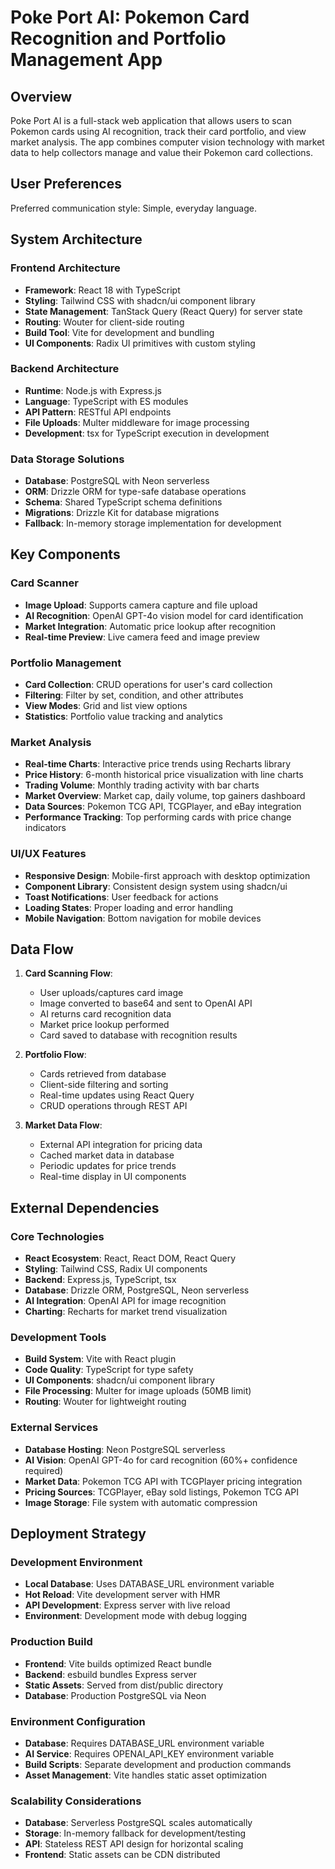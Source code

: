 # Poke Port AI: Pokemon Card Recognition and Portfolio Management App

## Overview

Poke Port AI is a full-stack web application that allows users to scan Pokemon cards using AI recognition, track their card portfolio, and view market analysis. The app combines computer vision technology with market data to help collectors manage and value their Pokemon card collections.

## User Preferences

Preferred communication style: Simple, everyday language.

## System Architecture

### Frontend Architecture
- **Framework**: React 18 with TypeScript
- **Styling**: Tailwind CSS with shadcn/ui component library
- **State Management**: TanStack Query (React Query) for server state
- **Routing**: Wouter for client-side routing
- **Build Tool**: Vite for development and bundling
- **UI Components**: Radix UI primitives with custom styling

### Backend Architecture
- **Runtime**: Node.js with Express.js
- **Language**: TypeScript with ES modules
- **API Pattern**: RESTful API endpoints
- **File Uploads**: Multer middleware for image processing
- **Development**: tsx for TypeScript execution in development

### Data Storage Solutions
- **Database**: PostgreSQL with Neon serverless
- **ORM**: Drizzle ORM for type-safe database operations
- **Schema**: Shared TypeScript schema definitions
- **Migrations**: Drizzle Kit for database migrations
- **Fallback**: In-memory storage implementation for development

## Key Components

### Card Scanner
- **Image Upload**: Supports camera capture and file upload
- **AI Recognition**: OpenAI GPT-4o vision model for card identification
- **Market Integration**: Automatic price lookup after recognition
- **Real-time Preview**: Live camera feed and image preview

### Portfolio Management
- **Card Collection**: CRUD operations for user's card collection
- **Filtering**: Filter by set, condition, and other attributes
- **View Modes**: Grid and list view options
- **Statistics**: Portfolio value tracking and analytics

### Market Analysis
- **Real-time Charts**: Interactive price trends using Recharts library
- **Price History**: 6-month historical price visualization with line charts
- **Trading Volume**: Monthly trading activity with bar charts
- **Market Overview**: Market cap, daily volume, top gainers dashboard
- **Data Sources**: Pokemon TCG API, TCGPlayer, and eBay integration
- **Performance Tracking**: Top performing cards with price change indicators

### UI/UX Features
- **Responsive Design**: Mobile-first approach with desktop optimization
- **Component Library**: Consistent design system using shadcn/ui
- **Toast Notifications**: User feedback for actions
- **Loading States**: Proper loading and error handling
- **Mobile Navigation**: Bottom navigation for mobile devices

## Data Flow

1. **Card Scanning Flow**:
   - User uploads/captures card image
   - Image converted to base64 and sent to OpenAI API
   - AI returns card recognition data
   - Market price lookup performed
   - Card saved to database with recognition results

2. **Portfolio Flow**:
   - Cards retrieved from database
   - Client-side filtering and sorting
   - Real-time updates using React Query
   - CRUD operations through REST API

3. **Market Data Flow**:
   - External API integration for pricing data
   - Cached market data in database
   - Periodic updates for price trends
   - Real-time display in UI components

## External Dependencies

### Core Technologies
- **React Ecosystem**: React, React DOM, React Query
- **Styling**: Tailwind CSS, Radix UI components
- **Backend**: Express.js, TypeScript, tsx
- **Database**: Drizzle ORM, PostgreSQL, Neon serverless
- **AI Integration**: OpenAI API for image recognition
- **Charting**: Recharts for market trend visualization

### Development Tools
- **Build System**: Vite with React plugin
- **Code Quality**: TypeScript for type safety
- **UI Components**: shadcn/ui component library
- **File Processing**: Multer for image uploads (50MB limit)
- **Routing**: Wouter for lightweight routing

### External Services
- **Database Hosting**: Neon PostgreSQL serverless
- **AI Vision**: OpenAI GPT-4o for card recognition (60%+ confidence required)
- **Market Data**: Pokemon TCG API with TCGPlayer pricing integration
- **Pricing Sources**: TCGPlayer, eBay sold listings, Pokemon TCG API
- **Image Storage**: File system with automatic compression

## Deployment Strategy

### Development Environment
- **Local Database**: Uses DATABASE_URL environment variable
- **Hot Reload**: Vite development server with HMR
- **API Development**: Express server with live reload
- **Environment**: Development mode with debug logging

### Production Build
- **Frontend**: Vite builds optimized React bundle
- **Backend**: esbuild bundles Express server
- **Static Assets**: Served from dist/public directory
- **Database**: Production PostgreSQL via Neon

### Environment Configuration
- **Database**: Requires DATABASE_URL environment variable
- **AI Service**: Requires OPENAI_API_KEY environment variable
- **Build Scripts**: Separate development and production commands
- **Asset Management**: Vite handles static asset optimization

### Scalability Considerations
- **Database**: Serverless PostgreSQL scales automatically
- **Storage**: In-memory fallback for development/testing
- **API**: Stateless REST API design for horizontal scaling
- **Frontend**: Static assets can be CDN distributed